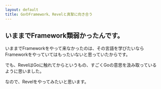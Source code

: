 ```yaml
---
layout: default
title: GoのFramework、Revelと真摯に向き合う
---
```


## いままでFramework類弱かったんです。

いままでFrameworkをやって来なかったのは、その言語を学びたいならFrameworkをやっていてはもったいないと思っていたからです。

でも、RevelはGoに触れてからというもの、すごくGoの意思を汲み取っているように思いました。

なので、Revelをやってみたいと思います。